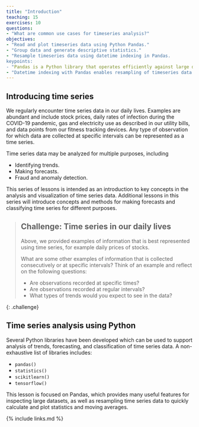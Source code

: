 ```yaml
---
title: "Introduction"
teaching: 15
exercises: 10
questions:
- "What are common use cases for timeseries analysis?"
objectives:
- "Read and plot timeseries data using Python Pandas."
- "Group data and generate descriptive statistics."
- "Resample timeseries data using datetime indexing in Pandas.
keypoints:
- "Pandas is a Python library that operates efficiently against large datasets."
- "Datetime indexing with Pandas enables resampling of timeseries data using different time steps."
---
```


## Introducing time series

We regularly encounter time series data in our daily lives. Examples are abundant and include stock prices, daily rates of infection during the COVID-19 pandemic, gas and electricity use as described in our utility bills, and data points from our fitness tracking devices. Any type of observation for which data are collected at specific intervals can be represented as a time series.

Time series data may be analyzed for multiple purposes, including

- Identifying trends.
- Making forecasts.
- Fraud and anomaly detection.

This series of lessons is intended as an introduction to key concepts in the analysis and visualization of time series data. Additional lessons in this series will introduce concepts and methods for making forecasts and classifying time series for different purposes.

> ## Challenge: Time series in our daily lives
>
> Above, we provided examples of information that is best represented using
> time series, for example daily prices of stocks.
>
> What are some other examples of information that is collected consecutively
> or at specific intervals? Think of an example and reflect on the following
> questions:
>
> - Are observations recorded at specific times?
> - Are observations recorded at regular intervals?
> - What types of trends would you expect to see in the data?
> 
{: .challenge}

## Time series analysis using Python

Several Python libraries have been developed which can be used to support analysis of trends, forecasting, and classification of time series data. A non-exhaustive list of libraries includes:

- ```pandas()```
- ```statistics()```
- ```scikitlearn()```
- ```tensorflow()```

This lesson is focused on Pandas, which provides many useful features for inspecting large datasets, as well as resampling time series data to quickly calculate and plot statistics and moving averages.

{% include links.md %}
